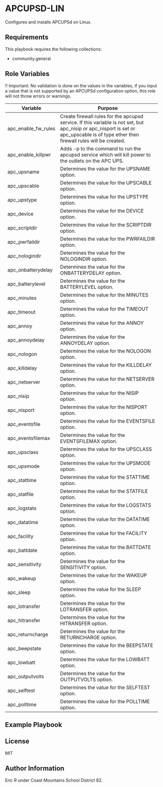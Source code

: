 APCUPSD-LIN
=========

Configures and installs APCUPSd on Linux.

Requirements
------------

This playbook requires the following collections:
  - community.general

Role Variables
--------------

!! Important: No validation is done on the values in the variables, if you input a value that is not supported by an APCUPSd configuration option, this role will not throw errors or warnings.


| **Variable**         | **Purpose**                                          
|----------------------|------------------------------------------------------
| apc_enable_fw_rules  | Create firewall rules for the apcupsd service. If this variable is not set, but apc_nisip or apc_nisport is set or apc_upscable is of type ether then firewall rules will be created.
| apc_enable_killpwr   | Adds -p to the command to run the apcupsd service which will kill power to the outlets on the APC UPS.
| apc_upsname          | Determines the value for the UPSNAME option.         
| apc_upscable         | Determines the value for the UPSCABLE option.        
| apc_upstype          | Determines the value for the UPSTYPE option.         
| apc_device           | Determines the value for the DEVICE option.          
| apc_scriptdir        | Determines the value for the SCRIPTDIR option.       
| apc_pwrfaildir       | Determines the value for the PWRFAILDIR option.      
| apc_nologindir       | Determines the value for the NOLOGINDIR option.      
| apc_onbatterydelay   | Determines the value for the ONBATTERYDELAY option.  
| apc_batterylevel     | Determines the value for the BATTERYLEVEL option.    
| apc_minutes          | Determines the value for the MINUTES option.         
| apc_timeout          | Determines the value for the TIMEOUT option.         
| apc_annoy            | Determines the value for the ANNOY option.           
| apc_annoydelay       | Determines the value for the ANNOYDELAY option.      
| apc_nologon          | Determines the value for the NOLOGON option.         
| apc_killdelay        | Determines the value for the KILLDELAY option.       
| apc_netserver        | Determines the value for the NETSERVER option.       
| apc_nisip            | Determines the value for the NISIP option.           
| apc_nisport          | Determines the value for the NISPORT option.         
| apc_eventsfile       | Determines the value for the EVENTSFILE option.      
| apc_eventsfilemax    | Determines the value for the EVENTSFILEMAX option.   
| apc_upsclass         | Determines the value for the UPSCLASS option.        
| apc_upsmode          | Determines the value for the UPSMODE option.         
| apc_stattime         | Determines the value for the STATTIME option.        
| apc_statfile         | Determines the value for the STATFILE option.        
| apc_logstats         | Determines the value for the LOGSTATS option.        
| apc_datatime         | Determines the value for the DATATIME option.        
| apc_facility         | Determines the value for the FACILITY option.        
| apc_battdate         | Determines the value for the BATTDATE option.        
| apc_sensitivity      | Determines the value for the SENSITIVITY option.     
| apc_wakeup           | Determines the value for the WAKEUP option.          
| apc_sleep            | Determines the value for the SLEEP option.           
| apc_lotransfer       | Determines the value for the LOTRANSFER option.      
| apc_hitransfer       | Determines the value for the HITRANSFER option.      
| apc_returncharge     | Determines the value for the RETURNCHARGE option.    
| apc_beepstate        | Determines the value for the BEEPSTATE option.       
| apc_lowbatt          | Determines the value for the LOWBATT option.         
| apc_outputvolts      | Determines the value for the OUTPUTVOLTS option.     
| apc_selftest         | Determines the value for the SELFTEST option.        
| apc_polltime         | Determines the value for the POLLTIME option.        

Example Playbook
----------------

<!-- Including an example of how to use your role (for instance, with variables passed in as parameters) is always nice for users too:

    - hosts: servers
      roles:
         - { role: username.rolename, x: 42 } -->

License
-------

MIT

Author Information
------------------

Eric R under Coast Mountains School District 82.
